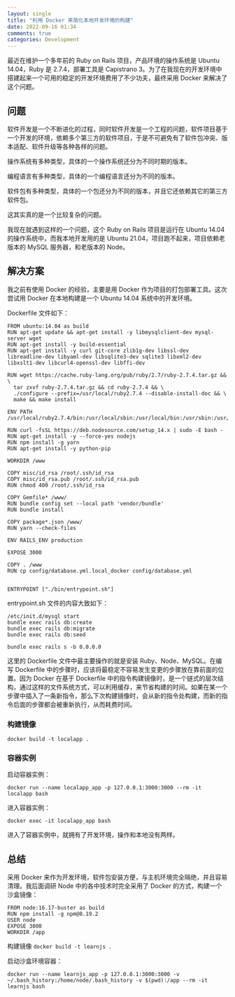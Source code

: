 ```yaml
---
layout: single
title: "利用 Docker 来简化本地开发环境的构建"
date: 2022-09-16 01:34
comments: true
categories: Development
---
```


最近在维护一个多年前的 Ruby on Rails 项目，产品环境的操作系统是 Ubuntu 14.04，Ruby 是 2.7.4，部署工具是 Capistrano 3。为了在我现在的开发环境中搭建起来一个可用的稳定的开发环境费用了不少功夫，最终采用 Docker 来解决了这个问题。

## 问题

软件开发是一个不断进化的过程，同时软件开发是一个工程的问题，软件项目基于一个开发的环境，依赖多个第三方的软件项目，于是不可避免有了软件包冲突、版本适配、软件升级等各种各样的问题。

操作系统有多种类型，具体的一个操作系统还分为不同时期的版本。

编程语言有多种类型，具体的一个编程语言还分为不同的版本。

软件包有多种类型，具体的一个包还分为不同的版本，并且它还依赖其它的第三方软件包。

这其实真的是一个比较复杂的问题。

我现在就遇到这样的一个问题，这个 Ruby on Rails 项目是运行在 Ubuntu 14.04 的操作系统中，而我本地开发用的是 Ubuntu 21.04，项目跑不起来，项目依赖老版本的 MySQL 服务器，和老版本的 Node。

## 解决方案

我之前有使用 Docker 的经验，主要是用 Docker 作为项目的打包部署工具。这次尝试用 Docker 在本地构建是一个 Ubuntu 14.04 系统中的开发环境。

Dockerfile 文件如下：

```
FROM ubuntu:14.04 as build
RUN apt-get update && apt-get install -y libmysqlclient-dev mysql-server wget
RUN apt-get install -y build-essential
RUN apt-get install -y curl git-core zlib1g-dev libssl-dev libreadline-dev libyaml-dev libsqlite3-dev sqlite3 libxml2-dev libxslt1-dev libcurl4-openssl-dev libffi-dev

RUN wget https://cache.ruby-lang.org/pub/ruby/2.7/ruby-2.7.4.tar.gz && \
  tar zxvf ruby-2.7.4.tar.gz && cd ruby-2.7.4 && \
  ./configure --prefix=/usr/local/ruby2.7.4 --disable-install-doc && \
  make && make install

ENV PATH /usr/local/ruby2.7.4/bin:/usr/local/sbin:/usr/local/bin:/usr/sbin:/usr/bin:/sbin:/bin

RUN curl -fsSL https://deb.nodesource.com/setup_14.x | sudo -E bash -
RUN apt-get install -y --force-yes nodejs
RUN npm install -g yarn
RUN apt-get install -y python-pip

WORKDIR /www

COPY misc/id_rsa /root/.ssh/id_rsa
COPY misc/id_rsa.pub /root/.ssh/id_rsa.pub
RUN chmod 400 /root/.ssh/id_rsa

COPY Gemfile* /www/
RUN bundle config set --local path 'vendor/bundle'
RUN bundle install

COPY package*.json /www/
RUN yarn --check-files

ENV RAILS_ENV production

EXPOSE 3000

COPY . /www
RUN cp config/database.yml.local_docker config/database.yml


ENTRYPOINT ["./bin/entrypoint.sh"]

```

entrypoint.sh 文件的内容大致如下：

```
/etc/init.d/mysql start
bundle exec rails db:create
bundle exec rails db:migrate
bundle exec rails db:seed

bundle exec rails s -b 0.0.0.0
```

这里的 Dockerfile 文件中最主要操作的就是安装 Ruby、Node、MySQL。在编写 Dockerfile 中的步骤时，应该将最稳定不容易发生变更的步骤放在靠前面的位置。因为 Docker 在基于 Dockerfile 中的指令构建镜像时，是一个链式的层次结构，通过这样的文件系统方式，可以利用缓存，来节省构建的时间。如果在某一个步骤中插入了一条新指令，那么下次构建镜像时，会从新的指令处构建，而新的指令后面的步骤都会被重新执行，从而耗费时间。

### 构建镜像

```
docker build -t localapp .
```

### 容器实例

启动容器实例：

```
docker run --name localapp_app -p 127.0.0.1:3000:3000 --rm -it localapp bash
```

进入容器实例：

```
docker exec -it localapp_app bash
```

进入了容器实例中，就拥有了开发环境，操作和本地没有两样。

## 总结

采用 Docker 来作为开发环境，软件包安装方便，与主机环境完全隔绝，并且容易清理。我后面调研 Node 中的各中技术时完全采用了 Docker 的方式，构建一个沙盒镜像：

```
FROM node:16.17-buster as build
RUN npm install -g npm@8.19.2
USER node
EXPOSE 3000
WORKDIR /app
```

构建镜像 `docker build -t learnjs .`

启动沙盒环境容器：

```
docker run --name learnjs_app -p 127.0.0.1:3000:3000 -v ~/.bash_history:/home/node/.bash_history -v $(pwd):/app --rm -it learnjs bash
```
